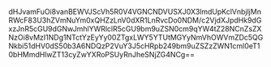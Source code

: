 dHJvamFuOi8vanBEWVJScVh5R0V4VGNCNDVUSXJ0X3lmdUpKclVnbjljMnRWcF83U3hZVmNuYm0xQHZzLnV0dXR1LnRvcDo0NDM/c2VjdXJpdHk9dGxzJnR5cGU9dGNwJmhlYWRlclR5cGU9bm9uZSN0cm9qYW4tZ28NCnZsZXNzOi8vMzI1NDg1NTctYzEyYy00ZTgxLWY5YTUtMGYyNmVhOWVmZDc5QGNkbi51dHV0dS50b3A6NDQzP2VuY3J5cHRpb249bm9uZSZzZWN1cml0eT10bHMmdHlwZT13cyZwYXRoPSUyRnJheSNjZG4NCg==